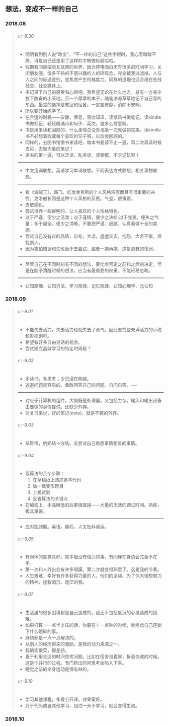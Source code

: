 ## 想法，变成不一样的自己

### 2018.08

> ###### 👉 8.30
>
> - 明明看到别人说“改变”，“不一样的自己”这些字眼时，我心里暗暗不屑，可是自己还是用了这样的字眼做标题哈哈。
> - 假期有间隙摆脱互联网的世界，因为停电而白天有很多的时间学习。关闭朋友圈，很多不熟的不感兴趣的人的碎碎念，完全被我过滤掉。人与人之间的际遇差别，是焦虑产生的梯度力。同样的道理也适合用在在线社交、社交媒体上。
> - 多记录下自己的感受和心得吧。我希望无论在什么地方，总有一方完全放下防备的小天地。买一个厚厚的本子，随笔潦潦草草地记下自己写的东西。最差的选择是教室和宿舍。一定要安静，消除不安啊。
> - 所以要开始练字了。
> - 在合适的时机——安静，惬意，吸收知识，读纸质书做笔记，读kindle书做标记，轻轻朗诵诗和句子、英文，是多么惬意啊。
> - 书是用来读和回顾的，什么事情总没办法第一次就做到完美。读kindle书不必想着收藏每个喜欢的句子呀，以后会回顾的。
> - 同样的，去图书馆借书来读吧，每本书要读不止一遍，第二次再读时候去买，去做大量的笔记！
> - 读书的第一遍，可以泛读、乱序读、读梗概，不求记忆呀！
>
> ---
>
> - 中文用词联想。英语学习单词联想。不同表达方式联想。相关事物联想。
>
> ---
>
> - 看《海贼王》，路飞、红发金克斯的个人风格浓厚而且有很重要的共性，克洛船长则是这种个人风格的反例。气量，很重要。
> - 去敏感化。
> - 尝试培养一些鲜明的、让人喜欢的个人性格特色。
> - 过于严谨，便少之活泼；过于谨慎，便少之决断;过于完美，便失之气量；多于周全，便少之清晰。不要把严谨、细腻、认真看做十全的美德。
> - 尝试自己没有过的品质，自夸，大话，虚虚实实，抱怨，大言不惭，烦扰别人。
> - 因为害怕错误和失败而不去尝试，或者一拖再拖，这是愚蠢的懦弱。
>
> ---
>
> - 尽管自己在不同时刻有不同的想法，要比会否定之前和之后的决定。但是在脑子清醒时候的想法，应当有最重要的权重，不能轻易忽略。
>
> ---
>
> - 认知原理、认知方法、学习规律、记忆规律、认知心理学、元认知

### 2018.09

> ###### 👉 9.01
>
> - 不能失去活力，失去活力也就失去了勇气。因此去找些充满活力的小说和影视剧吧。
> - 希望有好多自由说话的机会。
> - 尝试建立高效学习的特定时间段？
>
> ###### 👉 9.02
>
> - 多读书，多思考；少沉浸在网络。
> - 逃避问题是容易的。勇敢回答自己的问题。自问自答。---
>
> ---
>
> - 对应于计算机的组件，大脑既是处理器，又包括主存。输入和输出设备由要做的事情提供。还缺少外存。
> - 对复习来说，好的笔记(note)，就是不错的外存。
>
> ###### 👉 9.03
>
> - 系鞋带，奶奶结->方结。去尝试自己熟悉事情相反的事情。
>
> ###### 👉 9.04
>
> - 写算法的几个步骤：
>   1. 在草稿纸上熟练基本代码
>   2. 做一做变形题目
>   3. 上机试验
>   4. 反省算法的关键点
> - 在编程上，手高眼低的后果很直接——大量的无效的调试时间。熟练，极其重要。
>
> ---
>
> - 应对瓶颈期。英语，编程，人文社科阅读。
>
> ###### 👉 9.05
>
> - 有同伴的感觉真好。原本很没有信心的事，有同伴在身边会完全不在乎。
> - 第一次和人外出会有许多隔膜。第二次就变得熟悉了。这是我的节奏。
> - 人生艰难，幸好有许多获得力量的人，他们的坚韧、为了伟大理想努力的精神，拯救消沉、迷茫的我。
>
> ###### 👉 9.07
>
> - 生活里的很多困境都是自己造成的。这还不包括低沉的心境造成的困难。
> - 如果打算十一点半上床的话，你要在十一点钟的时候，就考虑自己还剩下什么琐碎的事。
> - 麻烦都是一点一点解决的。
> - 从别人的经历得来的激励，是我的动力来源之一。
> - 我确实很菜，很差劲。
> - 善于利用合适的时间思考问题。比如在宿舍泡着脚，拆着快递的时候。这是个并行的过程。专门挤出时间思考会陷入下乘。
> - 睡觉之前的全身运动是很有益的。
>
> ###### 👉 9.10
>
> - 学习其他课程，多看公开课。效果蛮好。
> - 对于代码或者其他学习，超过一天不学习，就会变得生疏。

### 2018.10